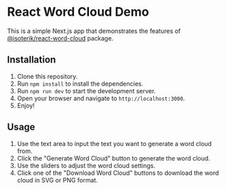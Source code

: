 # React Word Cloud Demo
This is a simple Next.js app that demonstrates the features of [@isoterik/react-word-cloud](https://www.npmjs.com/package/@isoterik/react-word-cloud) package.

## Installation
1. Clone this repository.
2. Run `npm install` to install the dependencies.
3. Run `npm run dev` to start the development server.
4. Open your browser and navigate to `http://localhost:3000`.
5. Enjoy!

## Usage
1. Use the text area to input the text you want to generate a word cloud from.
2. Click the "Generate Word Cloud" button to generate the word cloud.
3. Use the sliders to adjust the word cloud settings.
4. Click one of the "Download Word Cloud" buttons to download the word cloud in SVG or PNG format.